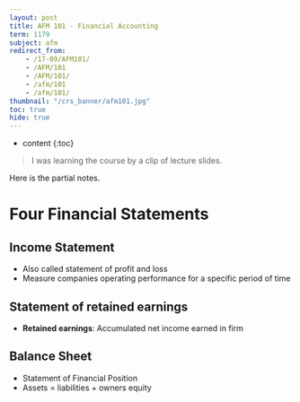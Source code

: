 ```yaml
---
layout: post
title: AFM 101 - Financial Accounting
term: 1179
subject: afm
redirect_from:
    - /17-09/AFM101/
    - /AFM/101
    - /AFM/101/
    - /afm/101
    - /afm/101/
thumbnail: "/crs_banner/afm101.jpg"
toc: true
hide: true
---
```

* content
{:toc}

> I was learning the course by a clip of lecture slides.

Here is the partial notes.

# Four Financial Statements
## Income Statement
- Also called statement of profit and loss
- Measure companies operating performance for a specific period of time

## Statement of retained earnings
- **Retained earnings**: Accumulated net income earned in firm

## Balance Sheet
- Statement of Financial Position
- Assets = liabilities + owners equity
